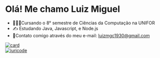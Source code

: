 # Olá! Me chamo Luiz Miguel
- 🧑🏻‍💻Cursando o 8° semestre de Ciências da Computação na UNIFOR
- ✍️ Estudando Java, Javascript, e Node.js
- 📨Contato comigo através do meu e-mail: luizmgc1930@gmail.com

[![card](https://github-readme-stats.vercel.app/api?username=LuizMiguel1905&theme=dark&show_icons=true)](https://github.com/LuizMiguel1905/) <br/>
[![iuricode](https://github-readme-stats.vercel.app/api/top-langs/?username=LuizMiguel1905&hide=html&layout=compact&theme=dark)](https://github.com/LuizMiguel1905/)
